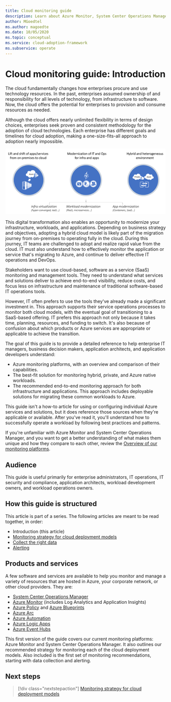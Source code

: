 ```yaml
---
title: Cloud monitoring guide
description: Learn about Azure Monitor, System Center Operations Manager, and the recommended strategy for monitoring each of the cloud deployment models.
author: MGoedtel
ms.author: magoedte
ms.date: 10/05/2020
ms.topic: conceptual
ms.service: cloud-adoption-framework
ms.subservice: operate
---
```


# Cloud monitoring guide: Introduction

The cloud fundamentally changes how enterprises procure and use technology resources. In the past, enterprises assumed ownership of and responsibility for all levels of technology, from infrastructure to software. Now, the cloud offers the potential for enterprises to provision and consume resources as needed.

Although the cloud offers nearly unlimited flexibility in terms of design choices, enterprises seek proven and consistent methodology for the adoption of cloud technologies. Each enterprise has different goals and timelines for cloud adoption, making a one-size-fits-all approach to adoption nearly impossible.

![Diagram of cloud adoption strategies](./media/monitoring-management-guidance-cloud-and-on-premises/introduction-cloud-adoption.png)

This digital transformation also enables an opportunity to modernize your infrastructure, workloads, and applications. Depending on business strategy and objectives, adopting a hybrid cloud model is likely part of the migration journey from on-premises to operating fully in the cloud. During this journey, IT teams are challenged to adopt and realize rapid value from the cloud. IT must also understand how to effectively monitor the application or service that's migrating to Azure, and continue to deliver effective IT operations and DevOps.

Stakeholders want to use cloud-based, software as a service (SaaS) monitoring and management tools. They need to understand what services and solutions deliver to achieve end-to-end visibility, reduce costs, and focus less on infrastructure and maintenance of traditional software-based IT operations tools.

However, IT often prefers to use the tools they've already made a significant investment in. This approach supports their service operations processes to monitor both cloud models, with the eventual goal of transitioning to a SaaS-based offering. IT prefers this approach not only because it takes time, planning, resources, and funding to switch. It's also because of confusion about which products or Azure services are appropriate or applicable to achieve the transition.

The goal of this guide is to provide a detailed reference to help enterprise IT managers, business decision makers, application architects, and application developers understand:

- Azure monitoring platforms, with an overview and comparison of their capabilities.
- The best-fit solution for monitoring hybrid, private, and Azure native workloads.
- The recommended end-to-end monitoring approach for both infrastructure and applications. This approach includes deployable solutions for migrating these common workloads to Azure.

This guide isn't a how-to article for using or configuring individual Azure services and solutions, but it does reference those sources when they're applicable or available. After you've read it, you'll understand how to successfully operate a workload by following best practices and patterns.

If you're unfamiliar with Azure Monitor and System Center Operations Manager, and you want to get a better understanding of what makes them unique and how they compare to each other, review the [Overview of our monitoring platforms](./platform-overview.md).

## Audience

This guide is useful primarily for enterprise administrators, IT operations, IT security and compliance, application architects, workload development owners, and workload operations owners.

## How this guide is structured

This article is part of a series. The following articles are meant to be read together, in order:

- Introduction (this article)
- [Monitoring strategy for cloud deployment models](./cloud-models-monitor-overview.md)
- [Collect the right data](./data-collection.md)
- [Alerting](./alerting.md)

## Products and services

A few software and services are available to help you monitor and manage a variety of resources that are hosted in Azure, your corporate network, or other cloud providers. They are:

- [System Center Operations Manager](/system-center/scom/welcome)
- [Azure Monitor](/azure/azure-monitor/overview) (includes Log Analytics and Application Insights)
- [Azure Policy](/azure/governance/policy/overview) and [Azure Blueprints](/azure/governance/blueprints/overview)
- [Azure Arc](/azure/azure-arc/)
- [Azure Automation](/azure/automation/automation-intro)
- [Azure Logic Apps](/azure/logic-apps/logic-apps-overview)
- [Azure Event Hubs](/azure/event-hubs/event-hubs-about)

This first version of the guide covers our current monitoring platforms: Azure Monitor and System Center Operations Manager. It also outlines our recommended strategy for monitoring each of the cloud deployment models. Also included is the first set of monitoring recommendations, starting with data collection and alerting.

## Next steps

> [!div class="nextstepaction"]
> [Monitoring strategy for cloud deployment models](./cloud-models-monitor-overview.md)
